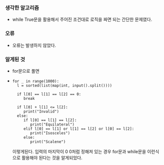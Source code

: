 ### 생각한 알고리즘
 - while True문을 활용해서 주어진 조건대로 로직을 짜면 되는 간단한 문제였다.

### 오류
 - 오류는 발생하지 않았다.

### 알게된 것
 - for문으로 풀면
 -     for _ in range(1000):
         l = sorted(list(map(int, input().split())))
    
         if l[0] == l[1] == l[2] == 0:
            break
        
         if l[0] + l[1] <= l[2]:
            print("Invalid")
         else:
            if l[0] == l[1] == l[2]:
               print("Equilateral")
            elif l[0] == l[1] or l[1] == l[2] or l[0] == l[2]:
               print("Isosceles")
            else:
               print("Scalene")
   이렇게된다.
   입력의 마지막이 0 0처럼 정해져 있는 경우 for문과 while문을 이런식으로 활용해야 된다는 것을 알게되었다.
